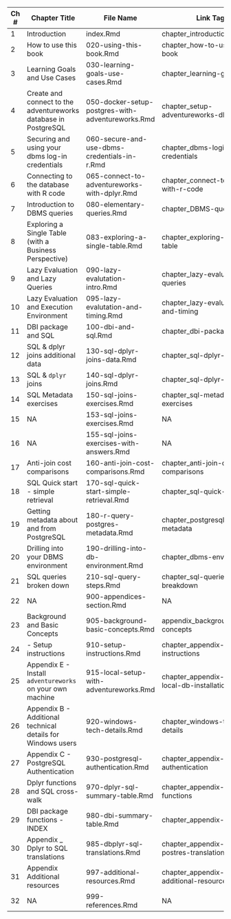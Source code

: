 |Ch # | Chapter Title | File Name | Link Tag|
|----|---------------------|---------------------|---------|
|1|Introduction|index.Rmd|chapter_introduction|
|2|How to use this book |020-using-this-book.Rmd|chapter_how-to-use-this-book|
|3|Learning Goals and Use Cases |030-learning-goals-use-cases.Rmd|chapter_learning-goals|
|4|Create and connect to the adventureworks database in PostgreSQL|050-docker-setup-postgres-with-adventureworks.Rmd|chapter_setup-adventureworks-db|
|5|Securing and using your dbms log-in credentials |060-secure-and-use-dbms-credentials-in-r.Rmd|chapter_dbms-login-credentials|
|6|Connecting to the database with R code|065-connect-to-adventureworks-with-dplyr.Rmd|chapter_connect-to-db-with-r-code|
|7|Introduction to DBMS queries |080-elementary-queries.Rmd|chapter_DBMS-queries-intro|
|8|Exploring a Single Table (with a Business Perspective) |083-exploring-a-single-table.Rmd|chapter_exploring-a-single-table|
|9|Lazy Evaluation and Lazy Queries |090-lazy-evalutation-intro.Rmd|chapter_lazy-evaluation-queries|
|10|Lazy Evaluation and Execution Environment |095-lazy-evalutation-and-timing.Rmd|chapter_lazy-evaluation-and-timing|
|11|DBI package and SQL |100-dbi-and-sql.Rmd|chapter_dbi-package-sql|
|12|SQL & dplyr joins additional data |130-sql-dplyr-joins-data.Rmd|chapter_sql-dplyr-data|
|13|SQL & `dplyr` joins |140-sql-dplyr-joins.Rmd|chapter_sql-dplyr-joins|
|14|SQL Metadata exercises |150-sql-joins-exercises.Rmd|chapter_sql-metadata-exercises|
|15|NA|153-sql-joins-exercises.Rmd|NA|
|16|NA|155-sql-joins-exercises-with-answers.Rmd|NA|
|17|Anti-join cost comparisons |160-anti-join-cost-comparisons.Rmd|chapter_anti-join-cost-comparisons|
|18|SQL Quick start - simple retrieval |170-sql-quick-start-simple-retrieval.Rmd|chapter_sql-quick-start|
|19|Getting metadata about and from PostgreSQL |180-r-query-postgres-metadata.Rmd|chapter_postgresql-metadata|
|20|Drilling into your DBMS environment |190-drilling-into-db-environment.Rmd|chapter_dbms-environment|
|21|SQL queries broken down |210-sql-query-steps.Rmd|chapter_sql-queries-breakdown|
|22|NA|900-appendices-section.Rmd|NA|
|23|Background and Basic Concepts|905-background-basic-concepts.Rmd|appendix_background_basic-concepts|
|24| - Setup instructions|910-setup-instructions.Rmd|chapter_appendix-setup-instructions|
|25|Appendix E - Install `adventureworks` on your own machine |915-local-setup-with-adventureworks.Rmd|chapter_appendix-postgres-local-db-installation|
|26|Appendix B - Additional technical details for Windows users |920-windows-tech-details.Rmd|chapter_windows-tech-details|
|27|Appendix C - PostgreSQL Authentication |930-postgresql-authentication.Rmd|chapter_appendix-postresql-authentication|
|28|Dplyr functions and SQL cross-walk |970-dplyr-sql-summary-table.Rmd|chapter_appendix-dplyr-functions|
|29|DBI package functions - INDEX |980-dbi-summary-table.Rmd|chapter_appendix-dbi-index|
|30|Appendix _ Dplyr to SQL translations |985-dbplyr-sql-translations.Rmd|chapter_appendix-dplyr-to-postres-translation|
|31|Appendix Additional resources |997-additional-resources.Rmd|chapter_appendix-additional-resources|
|32|NA|999-references.Rmd|NA|
